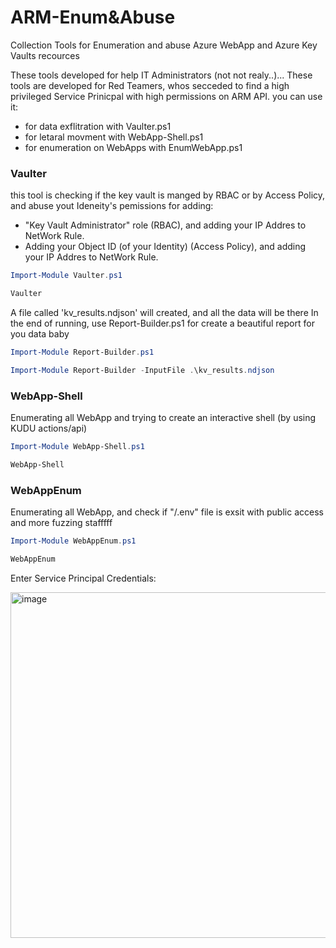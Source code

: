 # ARM-Enum&Abuse
Collection Tools for Enumeration and abuse Azure WebApp and Azure Key Vaults recources

These tools developed for help IT Administrators (not not realy..)...
These tools are developed for Red Teamers, whos secceded to find a high privileged Service Prinicpal with high permissions on ARM API.
you can use it:
- for data exflitration with Vaulter.ps1
- for letaral movment with WebApp-Shell.ps1
- for enumeration on WebApps with EnumWebApp.ps1

### Vaulter
this tool is checking if the key vault is manged by RBAC or by Access Policy, and abuse yout Ideneity's pemissions for adding:
- "Key Vault Administrator" role (RBAC), and adding your IP Addres to NetWork Rule.
- Adding your Object ID (of your Identity) (Access Policy), and adding your IP Addres to NetWork Rule.

```powershell
Import-Module Vaulter.ps1
```
```powershell
Vaulter
```
A file called 'kv_results.ndjson' will created, and all the data will be there
In the end of running, use Report-Builder.ps1 for create a beautiful report for you data baby

```powershell
Import-Module Report-Builder.ps1
```
```powershell
Import-Module Report-Builder -InputFile .\kv_results.ndjson
```
### WebApp-Shell
Enumerating all WebApp and trying to create an interactive shell (by using KUDU actions/api)

```powershell
Import-Module WebApp-Shell.ps1
```
```powershell
WebApp-Shell
```

### WebAppEnum
Enumerating all WebApp, and check if "/.env" file is exsit with public access
and more fuzzing stafffff

```powershell
Import-Module WebAppEnum.ps1
```
```powershell
WebAppEnum
```

Enter Service Principal Credentials:

<img width="706" height="553" alt="image" src="https://github.com/user-attachments/assets/2ddd2a6e-83a2-4a02-8026-eadb4c6f2c2a" />





